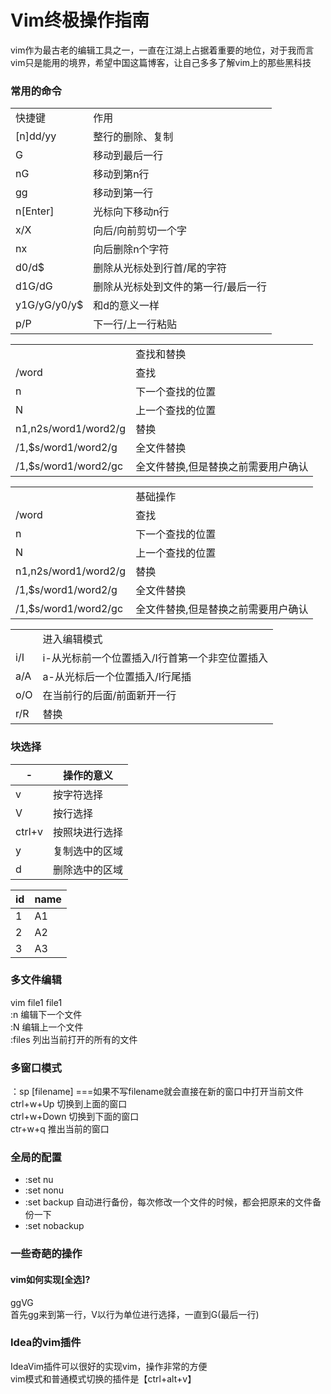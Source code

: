 # Vim终极操作指南

vim作为最古老的编辑工具之一，一直在江湖上占据着重要的地位，对于我而言vim只是能用的境界，希望中国这篇博客，让自己多多了解vim上的那些黑科技

### 常用的命令
<table>
    <tr><td>快捷键</td><td>作用</td></tr>
    <tr><td>[n]dd/yy</td><td>整行的删除、复制</td></tr>
    <tr><td>G</td><td>移动到最后一行</td></tr>
    <tr><td>nG</td><td>移动到第n行</td></tr>
    <tr><td>gg</td><td>移动到第一行</td></tr>
    <tr><td>n[Enter]</td><td>光标向下移动n行</td></tr>
    <tr><td>x/X</td><td>向后/向前剪切一个字</td></tr>
    <tr><td>nx</td><td>向后删除n个字符</td></tr>
    <tr><td>d0/d$</td><td>删除从光标处到行首/尾的字符</td></tr>
    <tr><td>d1G/dG</td><td>删除从光标处到文件的第一行/最后一行</td></tr>
    <tr><td>y1G/yG/y0/y$</td><td>和d的意义一样</td></tr>
    <tr><td>p/P</td><td>下一行/上一行粘贴</td></tr>
</table>
<table>    
    <tr><td></td><td>查找和替换</td></tr>
    <tr><td>/word</td><td>查找</td></tr>
    <tr><td>n</td><td>下一个查找的位置</td></tr>
    <tr><td>N</td><td>上一个查找的位置</td></tr>
    <tr><td>n1,n2s/word1/word2/g</td><td>替换</td></tr>
    <tr><td>/1,$s/word1/word2/g</td><td>全文件替换</td></tr>
    <tr><td>/1,$s/word1/word2/gc</td><td>全文件替换,但是替换之前需要用户确认</td></tr>
</table>


<table>    
    <tr><td></td><td>基础操作</td></tr>
    <tr><td>/word</td><td>查找</td></tr>
    <tr><td>n</td><td>下一个查找的位置</td></tr>
    <tr><td>N</td><td>上一个查找的位置</td></tr>
    <tr><td>n1,n2s/word1/word2/g</td><td>替换</td></tr>
    <tr><td>/1,$s/word1/word2/g</td><td>全文件替换</td></tr>
    <tr><td>/1,$s/word1/word2/gc</td><td>全文件替换,但是替换之前需要用户确认</td></tr>
</table>


<table>    
    <tr><td></td><td>进入编辑模式</td></tr>
    <tr><td>i/I</td><td>i-从光标前一个位置插入/I行首第一个非空位置插入</td></tr>
    <tr><td>a/A</td><td>a-从光标后一个位置插入/I行尾插</td></tr>
    <tr><td>o/O</td><td>在当前行的后面/前面新开一行</td></tr>
    <tr><td>r/R</td><td>替换</td></tr>
</table>

   


### 块选择

| - | 操作的意义|
|- |-  |
|v|  按字符选择 |
|V|  按行选择   |
|ctrl+v| 按照块进行选择 |
|y| 复制选中的区域 |
|d| 删除选中的区域 |


|id|name|
|:-|:-|
|1|A1|
|2|A2|
|3|A3|


### 多文件编辑
vim file1 file1    
:n 编辑下一个文件  
:N 编辑上一个文件  
:files 列出当前打开的所有的文件

### 多窗口模式
：sp [filename] ===如果不写filename就会直接在新的窗口中打开当前文件  
ctrl+w+Up  切换到上面的窗口  
ctrl+w+Down 切换到下面的窗口  
ctr+w+q   推出当前的窗口

### 全局的配置
- :set nu  
- :set nonu  
- :set backup 自动进行备份，每次修改一个文件的时候，都会把原来的文件备份一下
- :set nobackup

### 一些奇葩的操作
#### vim如何实现[全选]?
ggVG   
首先gg来到第一行，V以行为单位进行选择，一直到G(最后一行)

### Idea的vim插件
IdeaVim插件可以很好的实现vim，操作非常的方便  
vim模式和普通模式切换的插件是【ctrl+alt+v】







